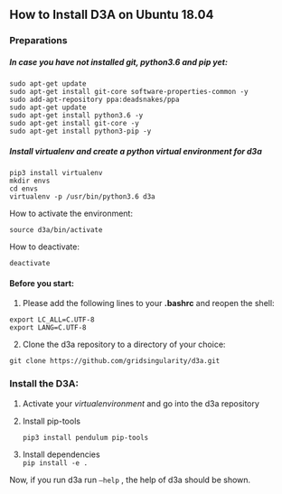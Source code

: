 ## How to Install D3A on Ubuntu 18.04

### Preparations 

#####  In case you have not installed git, python3.6 and pip yet:

```
sudo apt-get update
sudo apt-get install git-core software-properties-common -y
sudo add-apt-repository ppa:deadsnakes/ppa
sudo apt-get update
sudo apt-get install python3.6 -y
sudo apt-get install git-core -y
sudo apt-get install python3-pip -y
```

##### Install virtualenv and create a python virtual environment for d3a

```
pip3 install virtualenv
mkdir envs
cd envs
virtualenv -p /usr/bin/python3.6 d3a
```

How to activate the environment:

```
source d3a/bin/activate
```

How to deactivate:

```
deactivate
```

####  Before you start:

1. Please add the following lines to your **.bashrc** and reopen the shell:

```
export LC_ALL=C.UTF-8
export LANG=C.UTF-8
```

2. Clone the d3a repository to a directory of your choice:

```
git clone https://github.com/gridsingularity/d3a.git
```

###  Install the D3A:

1. Activate your *virtualenvironment* and go into the d3a repository

2. Install pip-tools

    `pip3 install pendulum pip-tools`
   
   
3. Install dependencies  
    `pip install -e . ` 

Now, if you run d3a run `–help` , the help of d3a should be shown.